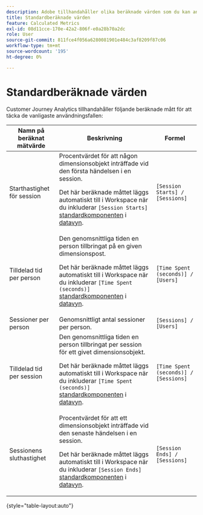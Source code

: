 ```yaml
---
description: Adobe tillhandahåller olika beräknade värden som du kan använda. På den här sidan visas dessa mått och deras avsedda användning.
title: Standardberäknade värden
feature: Calculated Metrics
exl-id: 08d11cce-170e-42a2-806f-e0a28b70a2dc
role: User
source-git-commit: 811fce4f056a6280081901e484c3af8209f87c06
workflow-type: tm+mt
source-wordcount: '195'
ht-degree: 0%

---
```


# Standardberäknade värden

Customer Journey Analytics tillhandahåller följande beräknade mått för att täcka de vanligaste användningsfallen:

| Namn på beräknat mätvärde | Beskrivning | Formel |
|---------|----------|---------|
| Starthastighet för session | Procentvärdet för att någon dimensionsobjekt inträffade vid den första händelsen i en session.<p>Det här beräknade måttet läggs automatiskt till i Workspace när du inkluderar `[Session Starts]` [standardkomponenten](/help/data-views/component-reference.md) i [datavyn](/help/data-views/create-dataview.md).</p> | `[Session Starts] / [Sessions]` |
| Tilldelad tid per person | Den genomsnittliga tiden en person tillbringat på en given dimensionspost.<p>Det här beräknade måttet läggs automatiskt till i Workspace när du inkluderar `[Time Spent (seconds)]` [standardkomponenten](/help/data-views/component-reference.md) i [datavyn](/help/data-views/create-dataview.md).</p> | `[Time Spent (seconds)] / [Users]` |
| Sessioner per person | Genomsnittligt antal sessioner per person. | `[Sessions] / [Users]` |
| Tilldelad tid per session | Den genomsnittliga tiden en person tillbringat per session för ett givet dimensionsobjekt.<p>Det här beräknade måttet läggs automatiskt till i Workspace när du inkluderar `[Time Spent (seconds)]` [standardkomponenten](/help/data-views/component-reference.md) i [datavyn](/help/data-views/create-dataview.md).</p> | `[Time Spent (seconds)] / [Sessions]` |
| Sessionens sluthastighet | Procentvärdet för att ett dimensionsobjekt inträffade vid den senaste händelsen i en session. <p>Det här beräknade måttet läggs automatiskt till i Workspace när du inkluderar `[Session Ends]` [standardkomponenten](/help/data-views/component-reference.md) i [datavyn](/help/data-views/create-dataview.md).</p> | `[Session Ends] / [Sessions]` |

{style="table-layout:auto"}
